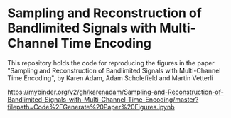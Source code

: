 # Sampling and Reconstruction of Bandlimited Signals with Multi-Channel Time Encoding
This repository holds the code for reproducing the figures in the paper "Sampling and Reconstruction of Bandlimited Signals with Multi-Channel Time Encoding", by Karen Adam, Adam Scholefield and Martin Vetterli

https://mybinder.org/v2/gh/karenadam/Sampling-and-Reconstruction-of-Bandlimited-Signals-with-Multi-Channel-Time-Encoding/master?filepath=Code%2FGenerate%20Paper%20Figures.ipynb
